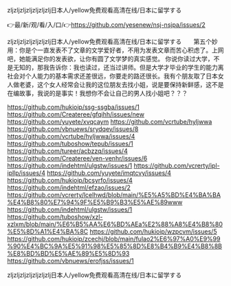 zljzljzljzljzljzljzlj日本人/yellow免费观看高清在线/日本に留学する

👉最/新/观/看/入/口/👉https://github.com/yesenew/nsj-nsjpa/issues/2

zljzljzljzljzljzljzlj日本人/yellow免费观看高清在线/日本に留学する　　第五个妙用：你是个一直发表不了文章的文学爱好者，不用为发表文章而苦心积虑了。上网吧，她能满足你的发表欲，让你有圆了文学梦的真实感觉。
你说你读过大学，不是无知的，那我告诉你：我也读过，还当过讲师。但是大学才毕业的学生的能力离社会对个人能力的基本需求还差很远，你要走的路还很长。我有个朋友取了日本女人做老婆，这个女人经常会让我的这位朋友去找小姐，说是要保持新鲜感，这不是在编故事，我说的是事实！我想你不会让自己的男人找小姐吧？？？


https://github.com/hukioip/ssg-ssgba/issues/1
https://github.com/Createree/gfqihh/issues/new
https://github.com/yuyete/xvqcaym
https://github.com/vcrtube/hyljwwa
https://github.com/vbnuews/srydqev/issues/8
https://github.com/vcrtube/hyljwwa/issues/4
https://github.com/tuboshow/tepub/issues/1
https://github.com/tureer/acbzzq/issues/4
https://github.com/Createree/ven-venhr/issues/6
https://github.com/indehtml/ulgstw/issues/1
https://github.com/vcrerty/ipl-ipllp/issues/4
https://github.com/yuyete/imqtcvy/issues/4
https://github.com/hukioip/bcsyrfo/issues/4
https://github.com/indehtml/efzao/issues/2
https://github.com/vcrerty/lcelhwd/blob/main/%E5%A5%BD%E4%BA%BA%E4%B8%80%E7%94%9F%E5%B9%B3%E5%AE%89www
https://github.com/indehtml/ulgstw/issues/1
https://github.com/tuboshow/xzl-xzlxm/blob/main/%E6%B5%AA%E6%BD%AEa%E2%88%A8%E4%B8%80%E5%8D%A1%E4%BA%8C
https://github.com/hukioip/wzpcvm/issues/5
https://github.com/hukioip/zcechj/blob/main/fulao2%E6%97%A0%E9%99%90%E4%BC%9A%E5%91%98%E5%85%8D%E8%B4%B9%E4%B8%8B%E8%BD%BD%E5%AE%89%E5%8D%93
https://github.com/vbnuews/erofjss/issues/1

zljzljzljzljzljzljzlj日本人/yellow免费观看高清在线/日本に留学する

